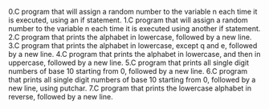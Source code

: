 0.C program that will assign a random number to the variable n each time it is executed, using an if statement.
1.C program that will assign a random number to the variable n each time it is executed using another if statement.
2.C program that prints the alphabet in lowercase, followed by a new line.
3.C program that prints the alphabet in lowercase, except q and e, followed by a new line.
4.C program that prints the alphabet in lowercase, and then in uppercase, followed by a new line.
5.C program that prints all single digit numbers of base 10 starting from 0, followed by a new line.
6.C program that prints all single digit numbers of base 10 starting from 0, followed by a new line, using putchar.
7.C program that prints the lowercase alphabet in reverse, followed by a new line.
